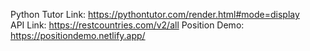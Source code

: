 Python Tutor Link: https://pythontutor.com/render.html#mode=display <br>
API Link: https://restcountries.com/v2/all
Position Demo: https://positiondemo.netlify.app/
